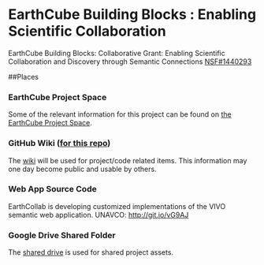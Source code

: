 EarthCube Building Blocks : Enabling Scientific Collaboration
============================================================

EarthCube Building Blocks: Collaborative Grant: Enabling Scientific Collaboration and Discovery through Semantic Connections
[NSF#1440293](http://www.nsf.gov/awardsearch/showAward?AWD_ID=1440293&HistoricalAwards=false)


##Places

### EarthCube Project Space
Some of the relevant information for this project can be found on [the EarthCube Project Space](http://workspace.earthcube.org/enabling-scientific-collaboration-and-discovery-through-semantic-connections).

### GitHub Wiki ([for this repo](https://github.com/UCAR/2014-EarthCube-BuildingBlocks-EnablingCollaboration-14402930/wiki))
The [wiki](https://github.com/UCAR/2014-EarthCube-BuildingBlocks-EnablingCollaboration-14402930/wiki) will be used for project/code related items.  This information may one day become public and usable by others.

### Web App Source Code
EarthCollab is developing customized implementations of the VIVO semantic web application.
UNAVCO: http://git.io/vG9AJ

### Google Drive Shared Folder
The [shared drive](https://drive.google.com/a/ucar.edu/folderview?id=0B_NJP_ik1Aj-dWNyT09odUNFd00&usp=sharing_eid) is used for shared project assets.




